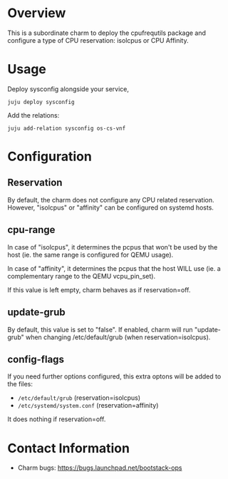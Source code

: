 # Overview

This is a subordinate charm to deploy the cpufrequtils package and
configure a type of CPU reservation: isolcpus or CPU Affinity.

# Usage

Deploy sysconfig alongside your service,

    juju deploy sysconfig

Add the relations: 

    juju add-relation sysconfig os-cs-vnf

# Configuration

## Reservation

By default, the charm does not configure any CPU related reservation.
However, "isolcpus" or "affinity" can be configured on systemd hosts.

## cpu-range

In case of "isolcpus", it determines the pcpus that won't be used by the
host (ie. the same range is configured for QEMU usage).

In case of "affinity", it determines the pcpus that the host WILL use
(ie. a complementary range to the QEMU vcpu_pin_set).

If this value is left empty, charm behaves as if reservation=off.

## update-grub

By default, this value is set to "false". If enabled, charm will run
"update-grub" when changing /etc/default/grub (when
reservation=isolcpus).

## config-flags

If you need further options configured, this extra optons will be added
to the files:
 * `/etc/default/grub` (reservation=isolcpus)
 * `/etc/systemd/system.conf` (reservation=affinity)

It does nothing if reservation=off.

# Contact Information

- Charm bugs: https://bugs.launchpad.net/bootstack-ops

